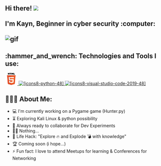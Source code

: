 <h2 align="left">
 <abc>
  <br>Hi there! <img src="https://user-images.githubusercontent.com/42378118/110234147-e3259600-7f4e-11eb-95be-0c4047144dea.gif" width="30"><br>
  <br> I'm Kayn, Beginner in cyber security :computer:<br>
  <br>
    <img src="https://user-images.githubusercontent.com/96729560/200946054-b92fc815-8035-45c7-95a8-bc783d8c18c9.gif" alt="gif") width="500">
 </abc>
</h2> 
<h2 align="left">:hammer_and_wrench: Technologies and Tools I use:</h2>
<p align="left">
    <a href="" target="_blank"> <img src="https://raw.githubusercontent.com/devicons/devicon/master/icons/html5/html5-original-wordmark.svg" alt="html5" width="40" height="40"/> </a>
  <a href="" target="_blank"> <img src="https://user-images.githubusercontent.com/96729560/200947845-a3c0c071-8814-4722-9f57-3fe01df98926.png" alt="[icons8-python-48]" width="40" height="40"/> </a>
  <a href="" target="_blank"> <img src="https://user-images.githubusercontent.com/96729560/200947394-21a13c6d-9150-44ff-87fa-e5482fcd2d7d.png" alt="[icons8-visual-studio-code-2019-48]" width="40" height="40"/> </a>
</p>

<h2 align="left">👨🏻‍💻 About Me:</h2>

- :computer: I'm currently working on a Pygame game (Hunter.py)
- :hourglass_flowing_sand:  Exploring Kali Linux & python possibility
- :rocket: Always ready to collaborate for Dev Experiments
- :man_technologist: Nothing...
- :dart: Life Hack: "Explore :fire: and Explode :bomb: with knowledge" 
- :trophy: Coming soon (i hope...)
- :zap: Fun fact: I love to attend Meetups for learning & Conferences for Networking<br>

